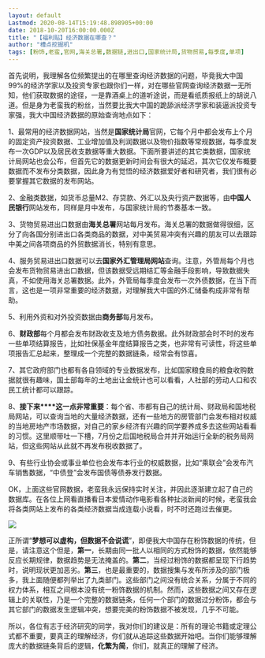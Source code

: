```yaml
---
layout: default
Lastmod: 2020-08-14T15:19:48.898905+00:00
date: 2018-10-20T16:00:00.000Z
title: "【福利贴】经济数据在哪查？"
author: "槽点挖掘机"
tags: [粉饰,老蛮,官网,海关总署,数据链,进出口,国家统计局,货物贸易,每季度,单项]
---
```


首先说明，我理解各位频繁提出的在哪里查询经济数据的问题，毕竟我大中国99%的经济学家以及投资专家也跟你们一样，对在哪些官网查询经济数据一无所知，他们获取数据的途径，一是靠酒桌上的道听途说，而是看纸质报纸上的胡说八道。但是身为老蛮我的粉丝，当然要比我大中国的跪舔派经济学家和装逼派投资专家强，我大中国经济数据的原始查询地点如下：

  
1、最常用的经济数据网站，当然是**国家统计局**官网，它每个月中都会发布上个月的固定资产投资数据、工业增加值及利润数据以及物价指数等常规数据，每季度发布一次GDP以及居民收支数据等重大数据。下面所要讲述的其它类数据，国家统计局网站也会公布，但首先它的数据更新时间会有很大的延迟，其次它仅发布概要数据而不发布分类数据，因此身为有觉悟的经济数据爱好者和研究者，我们很有必要掌握其它数据的发布网站。

  
2、金融类数据，如货币总量M2、存贷款、外汇以及央行资产数据等，由**中国人民银行**网站发布，同样是月中发布，与国家统计局的节奏基本一致。

  
3、货物贸易进出口数据由**海关总署**网站每月发布。海关总署的数据做得很细，区分了向各国分别进出口各类商品的数据，对中美贸易冲突有兴趣的朋友可以去跟踪中美之间各项商品的外贸数据消长，特别有意思。

  
4、服务贸易进出口数据可以去**国家外汇管理局网站**查询。注意，外管局每个月也会发布货物贸易进出口数据，但该数据受远期结汇等金融手段影响，导致数据失真，不如使用海关总署数据。此外，外管局每季度会发布一次外债数据，在当下而言，这也是一项非常重要的经济数据，对理解我大中国的外汇储备构成非常有帮助。

  
5、利用外资和对外投资数据由**商务部**每月发布。

  
6、**财政部**每个月都会发布财政收支及地方债务数据。此外财政部会时不时的发布一些单项结算报告，比如社保基金年度结算报告之类，也非常有可读性，将这些单项报告汇总起来，整理成一个完整的数据链条，经常会有惊喜。

  
7、其它政府部门也都有各自领域的专业数据发布，比如国家粮食局的粮食收购数据就很有趣味，国土部每年的土地出让金统计也可以看看，人社部的劳动人口和农民工统计都可以跟踪。

  
8、**接下来****这一点非常重要**：每个省、市都有自己的统计局、财政局和国地税局网站，可以查询当地的大量经济数据，还有一些地方的房管部门会发布相对权威的当地房地产市场数据，对自己的家乡经济有兴趣的同学要养成多去这些网站看看的习惯。这里顺带吐一下槽，7月份之后国地税局合并并开始运行全新的税务局网站，但这些网站从此就不再发布税收数据了。

  
9、有些行业协会或事业单位也会发布本行业的权威数据，比如“乘联会”会发布汽车销售数据，“中债登”会发布国债等债券发行数据。

OK，上面这些官网数据，老蛮我永远保持实时关注，并因此逐渐建立起了自己的数据库。在各位上网看直播看日本爱情动作电影看各种扯淡新闻的时候，老蛮我会将各类网站上发布的各类经济数据当成连载小说看，时不时还跑过去催更。

![](https://images.weserv.nl/?url=https%3A//mmbiz.qpic.cn/mmbiz_jpg/ny7V6qcccdsu2mR64ZTRxPGkbgAwUicOAYyESXcBPgPjTib4FpzgnxHyLrVdyZxF0kwBonVyaqIMz4zOO7W4xK3g/640%3Fwx_fmt%3Djpeg)

正所谓“**梦想可以虚构，但数据不会说谎**”，即便我大中国存在粉饰数据的传统，但是，请注意这个但是，**第一**，长期由同一批人以相同的方式粉饰的数据，依然能够反应长期规律，数据趋势是无法掩盖的。**第二**，当经过粉饰的数据都呈现下行趋势时，说明现状更加恶劣。**第三**，也是最重要的，数据搜集与发布所涉及的部门极多，我上面随便都列举出了九类部门。这些部门之间没有统合关系，分属于不同的权力体系，相互之间根本没有统一粉饰数据的机制。然而，这些数据之间又存在逻辑上的关联性，乃是一个完整的数据链条，任何一个部门的数据过分粉饰，都会与其它部门的数据发生逻辑冲突，想要完美的粉饰数据不被发现，几乎不可能。

所以，各位有志于经济研究的同学，我对你们的建议是：所有的理论书籍或定理公式都不重要，要真正的理解经济，你们就从追踪这些数据开始吧。当你们能够理解庞大的数据链条背后的逻辑，**化繁为简**，你们，就真正的理解了经济。  
